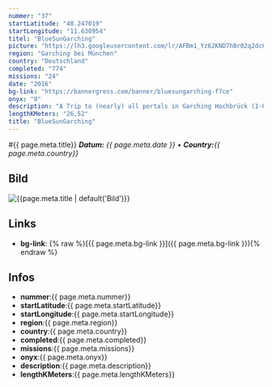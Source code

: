 ```yaml
---
nummer: "37"
startLatitude: "48.247019"
startLongitude: "11.630954"
titel: "BlueSunGarching"
picture: "https://lh3.googleusercontent.com/lr/AFBm1_Yz62KND7hBr02q2dc678cmSyiAzbb-qrQ3x75slZ4kT1FgjEKc8-bzT552YPLWjWxY0Xpm1aoKkZi9Hyy_oYL4m1ENoOgVEx9sqxQwgCZWBjF11YAO2DB9fo3-h8hv1GR2hDjknvzdJAh41NZvqlOvN540s60DwsVZ86dTYg7cjGBBqPTlVU3auE49sJdmFTeVbJ78kbH9VOfXJbjUcSib2v9n6K6j0ewryCzW9ESS9HRyq0IO1l8QpbAotc9A4Uyw8tsbSYiDLBznP1m7DSCHNe8oTqn-vbNI3nbUFuX6llZXUogXPZy-Lgg7spBk-Jga1rzoTo-TRPhomFgqLnXSGJ6gKIKAFjucwoy4aODWXFxvOwSqswND66NuS35B-wrjlMgXSzCuVQtmcqGVXBCVZwfArR4TYX5C1H0R5XqJNoKf_Ls2w6qfU2M8Jizpgr7VNQCHsqdOj1hHCwytK5H94VdfuUwvM5SaaJXoHZ4YQcPT_urjvdJUqzqvDaRN0E7GJnpFyYWD-TqupBHK8wkdhlULDPhs92TF6s9YT9qsoDXWyIY1uS353HSq864Q3AQLzxjv4AZsHuUdDjk5V10bEM5ZsCT4O22bPfXV1QUrO7Zhgy4E6p13eBekXW3Z-ugXV2JBbuUj5JE1xWlo_YxfeQZYQYcJF2ttfEJfuZbWV9AZ_e1T5-wQdVccKwuj6B5eS99jK6uhfQfamkB_ixTbIXmLAllkAtnMyBdNkwKbZ3TLyw7SgptDZHt7wYMl9vCIR1-hh-_Pb6A1eAm7hpVeM59KC2P2sf4vEUwATP-dtnUlnb7vOn_uo2MS19Do8fl7ad5hNe2m_NH5W3B0e0Si8K8cvZnZWEQC"
region: "Garching bei München"
country: "Deutschland"
completed: "774"
missions: "24"
date: "2016"
bg-link: "https://bannergress.com/banner/bluesungarching-f7ce"
onyx: "0"
description: "A Trip to (nearly) all portals in Garching Hochbrück (1-6), Garching (7-12) and Garching-Forschungszentrum (13-24). The first 3 missions have long Distances. Bycicle is adviced."
lengthKMeters: "26,52"
title: "BlueSunGarching"
---
```


#{{ page.meta.title}}
_**Datum:** {{ page.meta.date }} • **Country:**{{ page.meta.country}}_

## Bild
![{{page.meta.title | default('Bild')}}]({{page.meta.picture}})

## Links
- **bg-link**: {% raw %}[{{ page.meta.bg-link }}]({{ page.meta.bg-link }}){% endraw %}

## Infos
- **nummer**:{{ page.meta.nummer}}
- **startLatitude**:{{ page.meta.startLatitude}}
- **startLongitude**:{{ page.meta.startLongitude}}
- **region**:{{ page.meta.region}}
- **country**:{{ page.meta.country}}
- **completed**:{{ page.meta.completed}}
- **missions**:{{ page.meta.missions}}
- **onyx**:{{ page.meta.onyx}}
- **description**:{{ page.meta.description}}
- **lengthKMeters**:{{ page.meta.lengthKMeters}}

